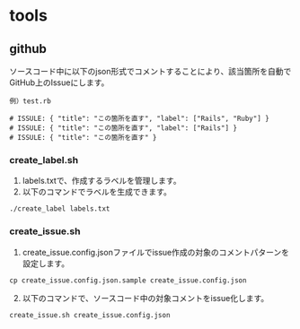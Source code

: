 # tools

## github
ソースコード中に以下のjson形式でコメントすることにより、該当箇所を自動でGitHub上のIssueにします。

```
例）test.rb

# ISSULE: { "title": "この箇所を直す", "label": ["Rails", "Ruby"] }
# ISSULE: { "title": "この箇所を直す", "label": ["Rails"] }
# ISSULE: { "title": "この箇所を直す" }
```

### create_label.sh
1. labels.txtで、作成するラベルを管理します。
2. 以下のコマンドでラベルを生成できます。
```
./create_label labels.txt
```

### create_issue.sh
1. create_issue.config.jsonファイルでissue作成の対象のコメントパターンを設定します。
```
cp create_issue.config.json.sample create_issue.config.json
```
2. 以下のコマンドで、ソースコード中の対象コメントをissue化します。
```
create_issue.sh create_issue.config.json
```
